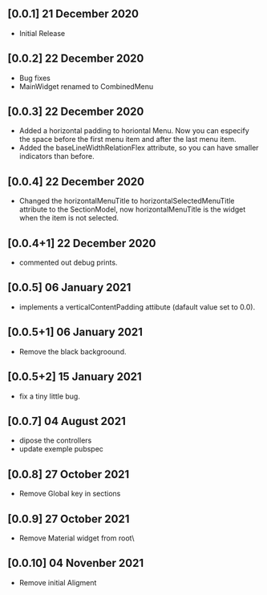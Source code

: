 ## [0.0.1] 21 December 2020

* Initial Release

## [0.0.2] 22 December 2020

* Bug fixes
* MainWidget renamed to CombinedMenu

## [0.0.3] 22 December 2020

* Added a horizontal padding to horiontal Menu. Now you can especify the space before the first menu item and after the last menu item.
* Added the baseLineWidthRelationFlex attribute, so you can have smaller indicators than before.

## [0.0.4] 22 December 2020

* Changed the horizontalMenuTitle to horizontalSelectedMenuTitle attribute to the SectionModel, now horizontalMenuTitle is the widget when the item is not selected.

## [0.0.4+1] 22 December 2020

* commented out debug prints.

## [0.0.5] 06 January 2021

* implements a verticalContentPadding attibute (dafault value set to 0.0).

## [0.0.5+1] 06 January 2021

* Remove the black backgroound.

## [0.0.5+2] 15 January 2021

* fix a tiny little bug.

## [0.0.7] 04 August 2021

* dipose the controllers
* update exemple pubspec

## [0.0.8] 27 October 2021

* Remove Global key in sections

## [0.0.9] 27 October 2021

* Remove Material widget from root\

## [0.0.10] 04 Novenber 2021

* Remove initial Aligment
